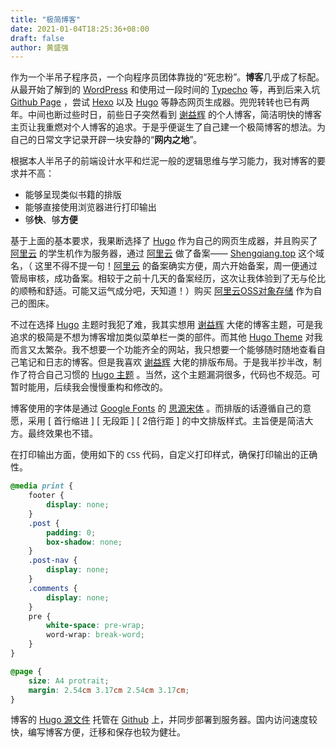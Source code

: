 ```yaml
---
title: "极简博客"
date: 2021-01-04T18:25:36+08:00
draft: false
author: 黄盛强
---
```

作为一个半吊子程序员，一个向程序员团体靠拢的“死忠粉”。**博客**几乎成了标配。从最开始了解到的 [WordPress](wordpress.org) 和使用过一段时间的 [Typecho](typecho.org) 等，再到后来入坑 [Github Page](github.com)  ，尝试 [Hexo](hexo.io) 以及 [Hugo](gohugo.io) 等静态网页生成器。兜兜转转也已有两年。中间也断过些时日，前些日子突然看到 [谢益辉](yihui.org) 的个人博客，简洁明快的博客主页让我重燃对个人博客的追求。于是乎便诞生了自己建一个极简博客的想法。为自己的日常文字记录开辟一块安静的“**网内之地**”。

根据本人半吊子的前端设计水平和烂泥一般的逻辑思维与学习能力，我对博客的要求并不高：

- 能够呈现类似书籍的排版
- 能够直接使用浏览器进行打印输出
- 够**快**、够**方便**

基于上面的基本要求，我果断选择了 [Hugo](gohugo.io) 作为自己的网页生成器，并且购买了 [阿里云](https://cn.aliyun.com/) 的学生机作为服务器，通过 [阿里云](https://cn.aliyun.com/) 做了备案—— [Shengqiang.top](https://shengqiang.top/) 这个域名，（ 这里不得不提一句！[阿里云](cn.aliyun.com) 的备案确实方便，周六开始备案，周一便通过管局审核，成功备案。相较于之前十几天的备案经历，这次让我体验到了无与伦比的顺畅和舒适。可能又运气成分吧，天知道！）购买 [阿里云OSS对象存储](https://www.aliyun.com/product/oss?spm=5176.19720258.J_8058803260.100.54212c4a4K7lf4)   作为自己的图床。

不过在选择 [Hugo](gohugo.io) 主题时我犯了难，我其实想用 [谢益辉](yihui.org) 大佬的博客主题，可是我追求的极简是不想为博客增加类似菜单栏一类的部件。而其他 [Hugo Theme](https://themes.gohugo.io/) 对我而言又太繁杂。我不想要一个功能齐全的网站，我只想要一个能够随时随地查看自己笔记和日志的博客。但是我喜欢  [谢益辉](yihui.org) 大佬的排版布局。于是我半抄半改，制作了符合自己习惯的 [Hugo 主题](github.com/lulyrose/hugo-note) 。当然，这个主题漏洞很多，代码也不规范。可暂时能用，后续我会慢慢重构和修改的。

博客使用的字体是通过 [Google Fonts](https://fonts.google.com/) 的 [思源宋体](https://source.typekit.com/source-han-serif/cn/) 。而排版的话遵循自己的意愿，采用 [ 首行缩进 ] [ 无段距 ] [ 2倍行距 ] 的中文排版样式。主旨便是简洁大方。最终效果也不错。

在打印输出方面，使用如下的 `CSS` 代码，自定义打印样式，确保打印输出的正确性。

```css
@media print {
	footer {
		display: none;
	}
	.post {
		padding: 0;
		box-shadow: none;
	}
	.post-nav {
		display: none;
	}
	.comments {
		display: none;
	}
	pre {
		white-space: pre-wrap;
		word-wrap: break-word;
	}
}

@page {
	size: A4 protrait;
	margin: 2.54cm 3.17cm 2.54cm 3.17cm;
} 
```

博客的 [Hugo 源文件](github.com/lulyrose/shengqiang.me) 托管在 [Github](github.com) 上，并同步部署到服务器。国内访问速度较快，编写博客方便，迁移和保存也较为健壮。



